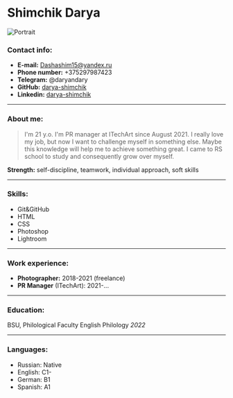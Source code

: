 # Shimchik Darya
![Portrait](/rsschool-cv/Shimchik_Darya.jpg)


### Contact info:
* __E-mail:__ Dashashim15@yandex.ru
* __Phone number:__ +375297987423
* __Telegram:__ @daryandary
* __GitHub:__ [darya-shimchik](https://github.com/darya-shimchik)
* __Linkedin:__ [darya-shimchik](https://www.linkedin.com/in/darya-shimchik-4b881b224/)
*********
### About me:
>I'm 21 y.o. I'm PR manager at ITechArt since August 2021. I really love my job, but now I want to challenge myself in something else. Maybe this knowledge will help me to achieve something great. I came to RS school to study and consequently grow over myself.

__Strength:__ self-discipline, teamwork, individual approach, soft skills
*******
### Skills: 
* Git&GitHub
* HTML
* CSS
* Photoshop
* Lightroom
*******
### Work experience:
* __Photographer:__ 2018-2021 (freelance)
* __PR Manager__ (ITechArt): 2021-...
*******
### Education:
BSU, Philological Faculty
English Philology
_2022_
*******
### Languages:
* Russian: Native
* English: C1-
* German: B1
* Spanish: A1
